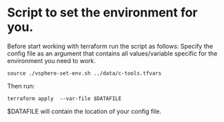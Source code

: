 # Script to set the environment for you.
Before start working with terraform run the script as follows:
Specify the config file as an argument that contains all values/variable specific for the environment you need to work.  
```
source ./vsphere-set-env.sh ../data/c-tools.tfvars 
```
Then run:
```
terraform apply  --var-file $DATAFILE 
```
$DATAFILE will contain the location of your config file.

